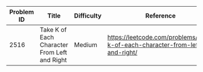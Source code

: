 | Problem ID | Title | Difficulty | Reference
| --- | --- | --- | ---
| 2516 | Take K of Each Character From Left and Right | Medium | https://leetcode.com/problems/take-k-of-each-character-from-left-and-right/
